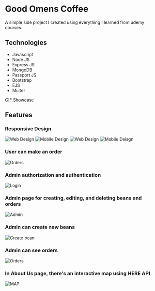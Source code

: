 # Good Omens Coffee

A simple side project I created using everything I learned from udemy courses.

## Technologies
* Javascript
* Node JS
* Express JS
* MongoDB
* Passport JS
* Bootstrap
* EJS
* Multer

[GIF Showcase](https://imgur.com/a/6fiZ1yJ)

## Features
### Responsive Design
![Web Design](https://i.imgur.com/AbSZdYL.png)
![Mobile Design](https://i.imgur.com/lIa1zUu.png)
![Web Design](https://i.imgur.com/KTlowuZ.png)
![Mobile Deisgn](https://i.imgur.com/xrB0oGB.png)

### User can make an order
![Orders](https://i.imgur.com/VF2JPg5.png)

### Admin authorization and authentication
![Login](https://i.imgur.com/d8x8IWb.png)

### Admin page for creating, editing, and deleting beans and orders
![Admin](https://i.imgur.com/h5YZJNk.png)

### Admin can create new beans
![Create bean](https://i.imgur.com/lIa1zUu.png)

### Admin can see orders
![Orders](https://i.imgur.com/IHVmuEX.png)

### In About Us page, there's an interactive map using HERE API
![MAP](https://i.imgur.com/E6nW8Ta.png)
